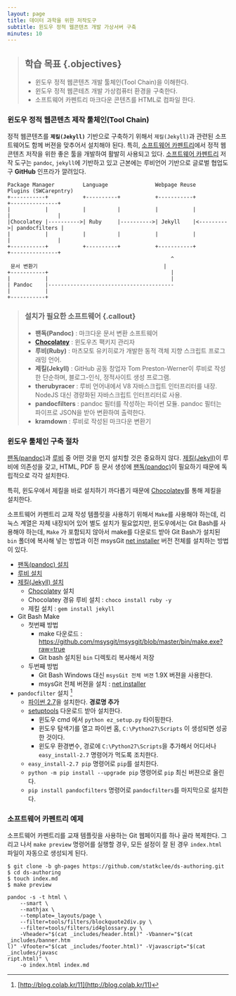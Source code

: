 ```yaml
---
layout: page
title: 데이터 과학을 위한 저작도구
subtitle: 윈도우 정적 웹콘텐츠 개발 가상서버 구축
minutes: 10
---
```


> ## 학습 목표 {.objectives}
>
> * 윈도우 정적 웹콘텐츠 개발 툴체인(Tool Chain)을 이해한다. 
> * 윈도우 정적 웹콘테츠 개발 가상컴퓨터 환경을 구축한다.
> * 소프트웨어 카펜트리 마크다운 콘텐츠를 HTML로 컴파일 한다. 


### 윈도우 정적 웹콘텐츠 제작 툴체인(Tool Chain)

정적 웹콘텐츠를 **`제킬(Jekyll)`** 기반으로 구축하기 위해서 `제킬(Jekyll)`과 관련된 소프트웨어도 함께 
버젼을 맞추어서 설치해야 된다. 특히, [소프트웨어 카펜트리](http://software-carpentry.org/)에서 정적 웹콘텐츠 저작을 위한 좋은 툴을 개발하여 활발히 사용되고 있다. [소프트웨어 카펜트리](http://software-carpentry.org/) 저작 도구는 `pandoc`, `jekyll`에 기반하고 있고 근본에는 루비언어 기반으로 글로벌 협업도구 **GitHub** 인프라가 깔려있다.

~~~ {.output}
Package Manager         Language               Webpage Reuse           Plugins (SWCarepntry)
+-----------+           +----------+           +-----------+           +---------------+ 
|           |           |          |           |           |           |               |
|Chocolatey |---------->| Ruby     |---------->| Jekyll    |<--------->| pandocfilters |
|           |           |          |           |           |           |               | 
+-----------+           +----------+           +-----------+           +---------------+ 
                                                    ^
 문서 변환기                                        |
+-----------+                                       |
|           |                                       |
| Pandoc    |----------------------------------------
|           |          
+-----------+          
~~~

> ### 설치가 필요한 소프트웨어 {.callout}
> 
> * **팬독(Pandoc)** : 마크다운 문서 변환 소프트웨어
> * **[Chocolatey](https://chocolatey.org/)** : 윈도우즈 팩키지 관리자
> * **루비(Ruby)** : 마츠모토 유키히로가 개발한 동적 객체 지향 스크립트 프로그래밍 언어.
> * **제킬(Jekyll)** : GitHub 공동 창업자 Tom Preston-Werner이 루비로 작성한 단순하며, 블로그-인식, 정적사이트 생성 프로그램.
> * **therubyracer** : 루비 언어내에서 V8 자바스크립트 인터프리터를 내장. NodeJS 대신 경량화된 자바스크립트 인터프리터로 사용.
> * **pandocfilters** : pandoc 필터를 작성하는 파이썬 모듈. pandoc 필터는 파이프로 JSON을 받아 변환하여 출력한다.
> * **kramdown** : 루비로 작성된 마크다운 변환기

### 윈도우 툴체인 구축 절차

[팬독(pandoc)](http://pandoc.org/)과 [루비](https://www.ruby-lang.org/) 중 어떤 것을 먼지 설치할 것은 중요하지 않다. 
[제킬(Jekyll)](https://jekyllrb.com/)이 루비에 의존성을 갖고, HTML, PDF 등 문서 생성에 [팬독(pandoc)](http://pandoc.org/)이 필요하기 
때문에 독립적으로 각각 설치한다. 

특히, 윈도우에서 제킬을 바로 설치하기 까다롭기 때문에 [Chocolatey](https://chocolatey.org/)를 통해 제킬을 설치한다.

소프트웨어 카펜트리 교재 작성 템플릿을 사용하기 위해서 `Make`를 사용해야 하는데, 리눅스 계열은 자체 내장되어 있어 별도 설치가 필요없지만,
윈도우에서는 Git Bash를 사용해야 하는데, `Make` 가 포함되지 않아서 make를 다운로드 받아 Git Bash가 설치된 `bin` 폴더에 복사해 넣는 방법과
이전 msysGit [net installer](https://github.com/msysgit/msysgit/releases) 버전 전체를 설치하는 방법이 있다.

* [팬독(pandoc) 설치](http://pandoc.org/installing.html)
* [루비 설치](http://rubyinstaller.org/downloads/)
* [제킬(Jekyll) 설치](https://jekyllrb.com/docs/windows/)
    * [Chocolatey](https://chocolatey.org/install) 설치
    * Chocolatey 경유 루비 설치 : `choco install ruby -y`
    * 제킬 설치 : `gem install jekyll`
* Git Bash Make
    * 첫번째 방법 
        * make 다운로드 : https://github.com/msysgit/msysgit/blob/master/bin/make.exe?raw=true 
        * Git bash 설치된 `bin` 디렉토리 복사해서 저장
    * 두번째 방법
        * Git Bash Windows 대신 `msysGit 전체 버젼` 1.9X 버젼을 사용한다.    
        * msysGit 전체 버젼을 설치 : [net installer](https://github.com/msysgit/msysgit/releases)
* `pandocfilter` 설치 [^windows-pip]
    * [파이썬 2.7](https://www.python.org/downloads/)을 설치한다. **경로명 추가**
    * [setuptools](https://pypi.python.org/pypi/setuptools#windows-simplified) 다운로드 받아 설치한다.
        * 윈도우 cmd 에서 `python ez_setup.py` 타이핑한다.
        * 윈도우 탐색기를 열고 파이썬 홈, `C:\Python27\Scripts` 이 생성되면 성공한 것이다.
        * 윈도우 환경변수, 경로에 `C:\Python27\Scripts`을 추가해서 어디서나 `easy_install-2.7` 명령어가 먹도록 조치한다.
    * `easy_install-2.7 pip` 명령어로 `pip`를 설치한다.
    * `python -m pip install --upgrade pip` 명령어로 `pip` 최신 버젼으로 올린다.
    * `pip install pandocfilters` 명령어로 `pandocfilters`를 마지막으로 설치한다.

### 소프트웨어 카펜트리 예제 

소프트웨어 카펜트리를 교재 템플릿을 사용하는 Git 웹페이지를 하나 골라 복제한다.
그리고 나서 `make preview` 명령어를 실행할 경우, 모든 설정이 잘 된 경우 `index.html` 파일이 자동으로 생성되게 된다.

~~~ {.shell}
$ git clone -b gh-pages https://github.com/statkclee/ds-authoring.git
$ cd ds-authoring
$ touch index.md
$ make preview
~~~

~~~ {.output}
pandoc -s -t html \
    --smart \
    --mathjax \
    --template=_layouts/page \
    --filter=tools/filters/blockquote2div.py \
    --filter=tools/filters/id4glossary.py \
    -Vheader="$(cat _includes/header.html)" -Vbanner="$(cat _includes/banner.htm
l)" -Vfooter="$(cat _includes/footer.html)" -Vjavascript="$(cat _includes/javasc
ript.html)" \
    -o index.html index.md
~~~

[^windows-pip]: [http://blog.colab.kr/11](http://blog.colab.kr/11)

